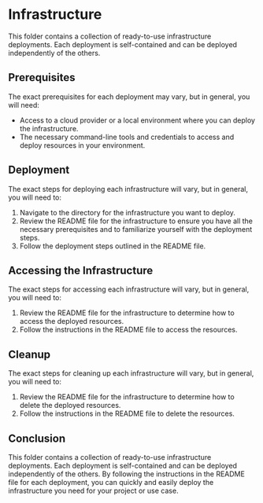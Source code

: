 # Infrastructure

This folder contains a collection of ready-to-use infrastructure deployments. Each deployment is self-contained and can be deployed independently of the others.

## Prerequisites

The exact prerequisites for each deployment may vary, but in general, you will need:

- Access to a cloud provider or a local environment where you can deploy the infrastructure.
- The necessary command-line tools and credentials to access and deploy resources in your environment.

## Deployment

The exact steps for deploying each infrastructure will vary, but in general, you will need to:

1. Navigate to the directory for the infrastructure you want to deploy.
2. Review the README file for the infrastructure to ensure you have all the necessary prerequisites and to familiarize yourself with the deployment steps.
3. Follow the deployment steps outlined in the README file.

## Accessing the Infrastructure

The exact steps for accessing each infrastructure will vary, but in general, you will need to:

1. Review the README file for the infrastructure to determine how to access the deployed resources.
2. Follow the instructions in the README file to access the resources.

## Cleanup

The exact steps for cleaning up each infrastructure will vary, but in general, you will need to:

1. Review the README file for the infrastructure to determine how to delete the deployed resources.
2. Follow the instructions in the README file to delete the resources.

## Conclusion

This folder contains a collection of ready-to-use infrastructure deployments. Each deployment is self-contained and can be deployed independently of the others. By following the instructions in the README file for each deployment, you can quickly and easily deploy the infrastructure you need for your project or use case.
